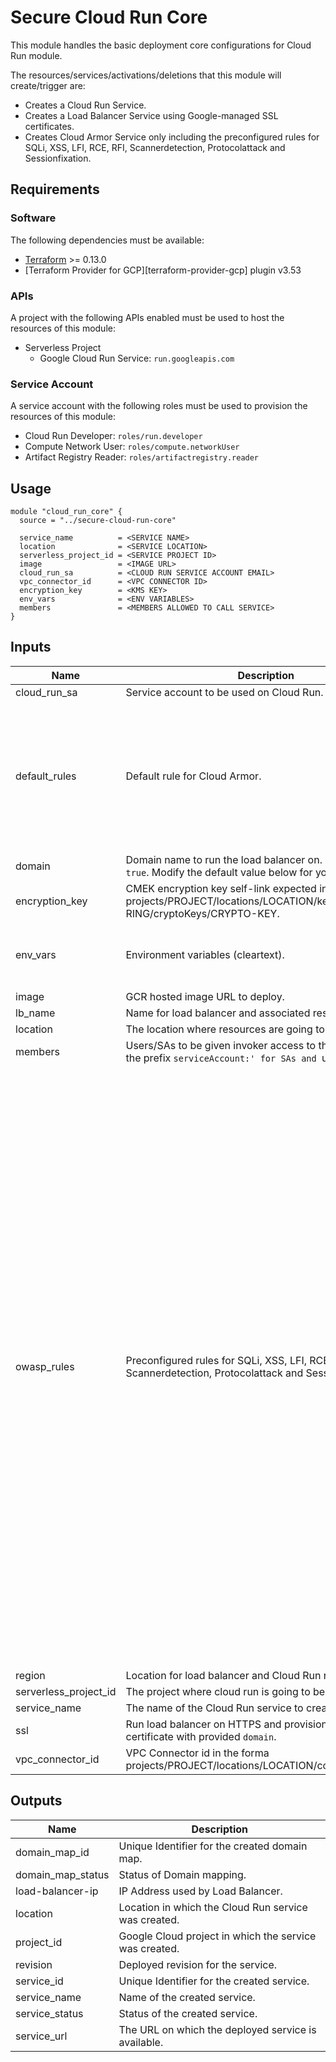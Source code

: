 # Secure Cloud Run Core

This module handles the basic deployment core configurations for Cloud Run module.

The resources/services/activations/deletions that this module will create/trigger are:

* Creates a Cloud Run Service.
* Creates a Load Balancer Service using Google-managed SSL certificates.
* Creates Cloud Armor Service only including the preconfigured rules for SQLi, XSS, LFI, RCE, RFI, Scannerdetection, Protocolattack and Sessionfixation.

## Requirements

### Software

The following dependencies must be available:

* [Terraform](https://www.terraform.io/downloads.html) >= 0.13.0
* [Terraform Provider for GCP][terraform-provider-gcp] plugin v3.53

### APIs

A project with the following APIs enabled must be used to host the
resources of this module:

* Serverless Project
  * Google Cloud Run Service: `run.googleapis.com`

### Service Account

A service account with the following roles must be used to provision
the resources of this module:

* Cloud Run Developer: `roles/run.developer`
* Compute Network User: `roles/compute.networkUser`
* Artifact Registry Reader: `roles/artifactregistry.reader`

## Usage

```hcl
module "cloud_run_core" {
  source = "../secure-cloud-run-core"

  service_name          = <SERVICE NAME>
  location              = <SERVICE LOCATION>
  serverless_project_id = <SERVICE PROJECT ID>
  image                 = <IMAGE URL>
  cloud_run_sa          = <CLOUD RUN SERVICE ACCOUNT EMAIL>
  vpc_connector_id      = <VPC CONNECTOR ID>
  encryption_key        = <KMS KEY>
  env_vars              = <ENV VARIABLES>
  members               = <MEMBERS ALLOWED TO CALL SERVICE>
}

```

<!-- BEGINNING OF PRE-COMMIT-TERRAFORM DOCS HOOK -->
## Inputs

| Name | Description | Type | Default | Required |
|------|-------------|------|---------|:--------:|
| cloud\_run\_sa | Service account to be used on Cloud Run. | `string` | n/a | yes |
| default\_rules | Default rule for Cloud Armor. | <pre>map(object({<br>    action         = string<br>    priority       = string<br>    versioned_expr = string<br>    src_ip_ranges  = list(string)<br>    description    = string<br>  }))</pre> | <pre>{<br>  "default_rule": {<br>    "action": "allow",<br>    "description": "Default allow all rule",<br>    "priority": "2147483647",<br>    "src_ip_ranges": [<br>      "*"<br>    ],<br>    "versioned_expr": "SRC_IPS_V1"<br>  }<br>}</pre> | no |
| domain | Domain name to run the load balancer on. Used if `ssl` is `true`. Modify the default value below for your `domain` name. | `string` | `"my-domain.com"` | no |
| encryption\_key | CMEK encryption key self-link expected in the format projects/PROJECT/locations/LOCATION/keyRings/KEY-RING/cryptoKeys/CRYPTO-KEY. | `string` | n/a | yes |
| env\_vars | Environment variables (cleartext). | <pre>list(object({<br>    value = string<br>    name  = string<br>  }))</pre> | `[]` | no |
| image | GCR hosted image URL to deploy. | `string` | n/a | yes |
| lb\_name | Name for load balancer and associated resources. | `string` | `"tf-cr-lb"` | no |
| location | The location where resources are going to be deployed. | `string` | n/a | yes |
| members | Users/SAs to be given invoker access to the service with the prefix `serviceAccount:' for SAs and `user:` for users.` | `list(string)` | `[]` | no |
| owasp\_rules | Preconfigured rules for SQLi, XSS, LFI, RCE, RFI, Scannerdetection, Protocolattack and Sessionfixation. | <pre>map(object({<br>    action     = string<br>    priority   = string<br>    expression = string<br>  }))</pre> | <pre>{<br>  "rule_canary": {<br>    "action": "deny(403)",<br>    "expression": "evaluatePreconfiguredExpr('rce-stable')",<br>    "priority": "1003"<br>  },<br>  "rule_lfi": {<br>    "action": "deny(403)",<br>    "expression": "evaluatePreconfiguredExpr('lfi-stable')",<br>    "priority": "1002"<br>  },<br>  "rule_protocolattack": {<br>    "action": "deny(403)",<br>    "expression": "evaluatePreconfiguredExpr('protocolattack-stable')",<br>    "priority": "1006"<br>  },<br>  "rule_rfi": {<br>    "action": "deny(403)",<br>    "expression": "evaluatePreconfiguredExpr('rfi-stable')",<br>    "priority": "1004"<br>  },<br>  "rule_scannerdetection": {<br>    "action": "deny(403)",<br>    "expression": "evaluatePreconfiguredExpr('scannerdetection-stable')",<br>    "priority": "1005"<br>  },<br>  "rule_sessionfixation": {<br>    "action": "deny(403)",<br>    "expression": "evaluatePreconfiguredExpr('sessionfixation-stable')",<br>    "priority": "1007"<br>  },<br>  "rule_sqli": {<br>    "action": "deny(403)",<br>    "expression": "evaluatePreconfiguredExpr('sqli-stable')",<br>    "priority": "1000"<br>  },<br>  "rule_xss": {<br>    "action": "deny(403)",<br>    "expression": "evaluatePreconfiguredExpr('xss-stable')",<br>    "priority": "1001"<br>  }<br>}</pre> | no |
| region | Location for load balancer and Cloud Run resources. | `string` | n/a | yes |
| serverless\_project\_id | The project where cloud run is going to be deployed. | `string` | n/a | yes |
| service\_name | The name of the Cloud Run service to create. | `string` | n/a | yes |
| ssl | Run load balancer on HTTPS and provision managed certificate with provided `domain`. | `bool` | `true` | no |
| vpc\_connector\_id | VPC Connector id in the forma projects/PROJECT/locations/LOCATION/connectors/NAME. | `string` | n/a | yes |

## Outputs

| Name | Description |
|------|-------------|
| domain\_map\_id | Unique Identifier for the created domain map. |
| domain\_map\_status | Status of Domain mapping. |
| load-balancer-ip | IP Address used by Load Balancer. |
| location | Location in which the Cloud Run service was created. |
| project\_id | Google Cloud project in which the service was created. |
| revision | Deployed revision for the service. |
| service\_id | Unique Identifier for the created service. |
| service\_name | Name of the created service. |
| service\_status | Status of the created service. |
| service\_url | The URL on which the deployed service is available. |

<!-- END OF PRE-COMMIT-TERRAFORM DOCS HOOK -->
